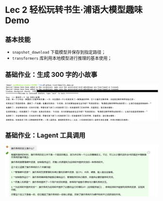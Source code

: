 # Lec 2 轻松玩转书生·浦语大模型趣味 Demo

## 基本技能

+ `snapshot_download` 下载模型并保存到指定路径；
+ `transformers` 库利用本地模型进行推理的基本使用；

## 基础作业：生成 300 字的小故事

![alt text](pic/2.1.png)

## 基础作业：Lagent 工具调用

![alt text](image.png)
